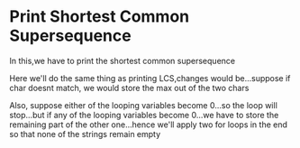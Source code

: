 # Print Shortest Common Supersequence

In this,we have to print the shortest common supersequence

Here we'll do the same thing as printing LCS,changes would be...suppose if char doesnt match, we would store the max out of the two chars

Also, suppose either of the looping variables become 0...so the loop will stop...but if any of the looping variables become 0...we have to store the remaining part of the other one...hence we'll apply two for loops in the end so that none of the strings remain empty
